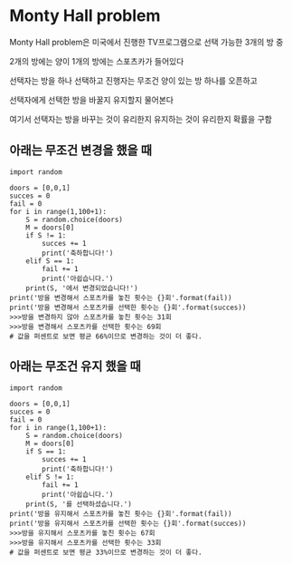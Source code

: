 # Monty Hall problem

Monty Hall problem은 미국에서 진행한 TV프로그램으로 선택 가능한 3개의 방 중

2개의 방에는 양이 1개의 방에는 스포츠카가 들어있다

선택자는 방을 하나 선택하고 진행자는 무조건 양이 있는 방 하나를 오픈하고

선택자에게 선택한 방을 바꿀지 유지할지 물어본다

여기서 선택자는 방을 바꾸는 것이 유리한지 유지하는 것이 유리한지 확률을 구함

## 아래는 무조건 변경을 했을 때

```
import random

doors = [0,0,1]
succes = 0
fail = 0
for i in range(1,100+1):
    S = random.choice(doors)
    M = doors[0]
    if S != 1:
        succes += 1
        print('축하합니다!')
    elif S == 1:
        fail += 1
        print('아쉽습니다.')
    print(S, '에서 변경되었습니다!')
print('방을 변경해서 스포츠카를 놓친 횟수는 {}회'.format(fail))
print('방을 변경해서 스포츠카를 선택한 횟수는 {}회'.format(succes))
>>>방을 변경하지 않아 스포츠카를 놓친 횟수는 31회
>>>방을 변경해서 스포츠카를 선택한 횟수는 69회
# 값을 퍼센트로 보면 평균 66%이므로 변경하는 것이 더 좋다.
```

## 아래는 무조건 유지 했을 때

```
import random

doors = [0,0,1]
succes = 0
fail = 0
for i in range(1,100+1):
    S = random.choice(doors)
    M = doors[0]
    if S == 1:
        succes += 1
        print('축하합니다!')
    elif S != 1:
        fail += 1
        print('아쉽습니다.')
    print(S, '를 선택하셨습니다.')
print('방을 유지해서 스포츠카를 놓친 횟수는 {}회'.format(fail))
print('방을 유지해서 스포츠카를 선택한 횟수는 {}회'.format(succes))
>>>방을 유지해서 스포츠카를 놓친 횟수는 67회
>>>방을 유지해서 스포츠카를 선택한 횟수는 33회
# 값을 퍼센트로 보면 평균 33%이므로 변경하는 것이 더 좋다.
```

